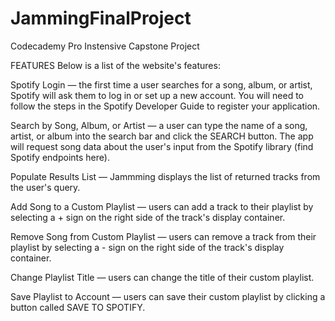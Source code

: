 # JammingFinalProject
Codecademy Pro Instensive Capstone Project

FEATURES
Below is a list of the website's features:

Spotify Login — the first time a user searches for a song, album, or artist, Spotify will ask them to log in or set up a new account. You will need to follow the steps in the Spotify Developer Guide to register your application.

Search by Song, Album, or Artist — a user can type the name of a song, artist, or album into the search bar and click the SEARCH button. The app will request song data about the user's input from the Spotify library (find Spotify endpoints here).

Populate Results List — Jammming displays the list of returned tracks from the user's query.

Add Song to a Custom Playlist — users can add a track to their playlist by selecting a + sign on the right side of the track's display container.

Remove Song from Custom Playlist — users can remove a track from their playlist by selecting a - sign on the right side of the track's display container.

Change Playlist Title — users can change the title of their custom playlist.

Save Playlist to Account — users can save their custom playlist by clicking a button called SAVE TO SPOTIFY.
